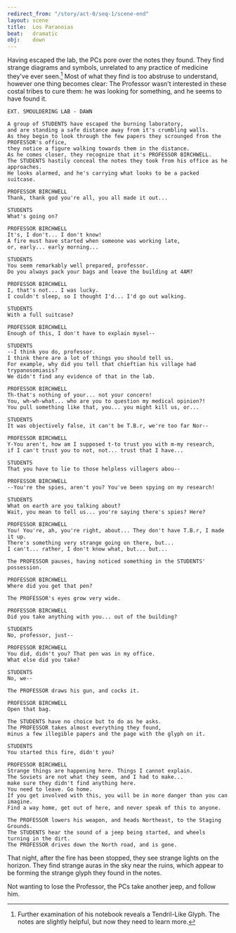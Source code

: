 ```yaml
---
redirect_from: "/story/act-0/seq-1/scene-end"
layout: scene
title:  Los Paranoias
beat:   dramatic
obj:    down
---
```



Having escaped the lab, the PCs pore over the notes they found.
They find strange diagrams and symbols,
unrelated to any practice of medicine they've ever seen.[^note]
Most of what they find is too abstruse to understand,
however one thing becomes clear:
The Professor wasn't interested in these costal tribes to cure them:
he was looking for something, and he seems to have found it.

~~~
EXT. SMOULDERING LAB - DAWN

A group of STUDENTS have escaped the burning laboratory,
and are standing a safe distance away from it's crumbling walls.
As they begin to look through the few papers they scrounged from the PROFESSOR's office,
they notice a figure walking towards them in the distance.
As he comes closer, they recognize that it's PROFESSOR BIRCHWELL.
The STUDENTS hastily conceal the notes they took from his office as he approaches.
He looks alarmed, and he's carrying what looks to be a packed suitcase.

PROFESSOR BIRCHWELL
Thank, thank god you're all, you all made it out...

STUDENTS
What's going on?

PROFESSOR BIRCHWELL
It's, I don't... I don't know!
A fire must have started when someone was working late,
or, early... early morning...

STUDENTS
You seem remarkably well prepared, professor.
Do you always pack your bags and leave the building at 4AM?

PROFESSOR BIRCHWELL
I, that's not... I was lucky.
I couldn't sleep, so I thought I'd... I'd go out walking.

STUDENTS
With a full suitcase?

PROFESSOR BIRCHWELL
Enough of this, I don't have to explain mysel--

STUDENTS
--I think you do, professor.
I think there are a lot of things you should tell us.
For example, why did you tell that chieftian his village had trypanosomiasis?
We didn't find any evidence of that in the lab.

PROFESSOR BIRCHWELL
Th-that's nothing of your... not your concern!
You, wh-wh-what... who are you to question my medical opinion?!
You pull something like that, you... you might kill us, or...

STUDENTS
It was objectively false, it can't be T.B.r, we're too far Nor--

PROFESSOR BIRCHWELL
Y-You aren't, how am I supposed t-to trust you with m-my research,
if I can't trust you to not, not... trust that I have...

STUDENTS
That you have to lie to those helpless villagers abou--

PROFESSOR BIRCHWELL
--You're the spies, aren't you? You've been spying on my research!

STUDENTS
What on earth are you talking about?
Wait, you mean to tell us... you're saying there's spies? Here?

PROFESSOR BIRCHWELL
You! You're, ah, you're right, about... They don't have T.B.r, I made it up.
There's something very strange going on there, but...
I can't... rather, I don't know what, but... but...

The PROFESSOR pauses, having noticed something in the STUDENTS' possession.

PROFESSOR BIRCHWELL
Where did you get that pen?

The PROFESSOR's eyes grow very wide.

PROFESSOR BIRCHWELL
Did you take anything with you... out of the building?

STUDENTS
No, professor, just--

PROFESSOR BIRCHWELL
You did, didn't you? That pen was in my office.
What else did you take?

STUDENTS
No, we--

The PROFESSOR draws his gun, and cocks it.

PROFESSOR BIRCHWELL
Open that bag.

The STUDENTS have no choice but to do as he asks.
The PROFESSOR takes almost everything they found,
minus a few illegible papers and the page with the glyph on it.

STUDENTS
You started this fire, didn't you?

PROFESSOR BIRCHWELL
Strange things are happening here. Things I cannot explain.
The Soviets are not what they seem, and I had to make...
make sure they didn't find anything here.
You need to leave. Go home.
If you get involved with this, you will be in more danger than you can imagine.
Find a way home, get out of here, and never speak of this to anyone.

The PROFESSOR lowers his weapon, and heads Northeast, to the Staging Grounds.
The STUDENTS hear the sound of a jeep being started, and wheels turning in the dirt.
The PROFESSOR drives down the North road, and is gone.
~~~

That night, after the fire has been stopped, they see strange lights on the horizon.
They find strange auras in the sky near the ruins,
which appear to be forming the strange glyph they found in the notes.

Not wanting to lose the Professor, the PCs take another jeep, and follow him.


[^note]:
    Further examination of his notebook reveals a Tendril-Like Glyph.
    The notes are slightly helpful, but now they need to learn more.



